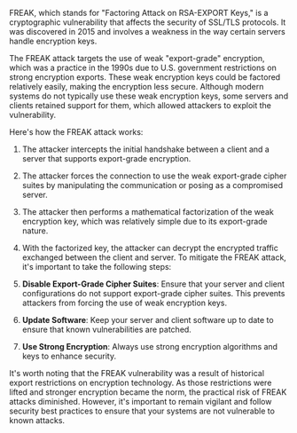 FREAK, which stands for "Factoring Attack on RSA-EXPORT Keys," is a cryptographic vulnerability that affects the security of SSL/TLS protocols. It was discovered in 2015 and involves a weakness in the way certain servers handle encryption keys.

The FREAK attack targets the use of weak "export-grade" encryption, which was a practice in the 1990s due to U.S. government restrictions on strong encryption exports. These weak encryption keys could be factored relatively easily, making the encryption less secure. Although modern systems do not typically use these weak encryption keys, some servers and clients retained support for them, which allowed attackers to exploit the vulnerability.

Here's how the FREAK attack works:

1. The attacker intercepts the initial handshake between a client and a server that supports export-grade encryption.
2. The attacker forces the connection to use the weak export-grade cipher suites by manipulating the communication or posing as a compromised server.
3. The attacker then performs a mathematical factorization of the weak encryption key, which was relatively simple due to its export-grade nature.
4. With the factorized key, the attacker can decrypt the encrypted traffic exchanged between the client and server.
To mitigate the FREAK attack, it's important to take the following steps:

1. **Disable Export-Grade Cipher Suites**: Ensure that your server and client configurations do not support export-grade cipher suites. This prevents attackers from forcing the use of weak encryption keys.
2. **Update Software**: Keep your server and client software up to date to ensure that known vulnerabilities are patched.
3. **Use Strong Encryption**: Always use strong encryption algorithms and keys to enhance security.

It's worth noting that the FREAK vulnerability was a result of historical export restrictions on encryption technology. As those restrictions were lifted and stronger encryption became the norm, the practical risk of FREAK attacks diminished. However, it's important to remain vigilant and follow security best practices to ensure that your systems are not vulnerable to known attacks.